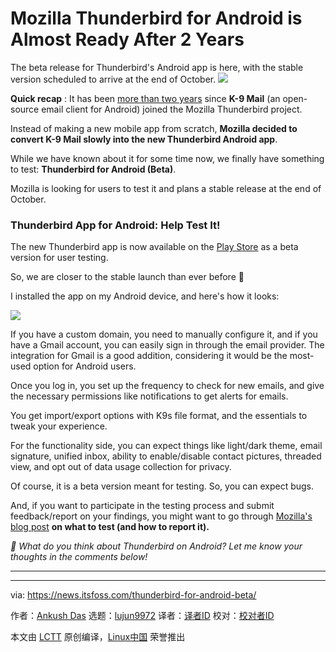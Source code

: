 [#]: subject: "Mozilla Thunderbird for Android is Almost Ready After 2 Years"
[#]: via: "https://news.itsfoss.com/thunderbird-for-android-beta/"
[#]: author: "Ankush Das https://news.itsfoss.com/author/ankush/"
[#]: collector: "lujun9972/lctt-scripts-1705972010"
[#]: translator: " "
[#]: reviewer: " "
[#]: publisher: " "
[#]: url: " "

Mozilla Thunderbird for Android is Almost Ready After 2 Years
======
The beta release for Thunderbird's Android app is here, with the stable
version scheduled to arrive at the end of October.
[![][1]][2]

**Quick recap** : It has been [more than two years][3] since **K-9 Mail** (an open-source email client for Android) joined the Mozilla Thunderbird project.

Instead of making a new mobile app from scratch, **Mozilla decided to convert K-9 Mail slowly into the new Thunderbird Android app**.

While we have known about it for some time now, we finally have something to test: **Thunderbird for Android (Beta)**.

Mozilla is looking for users to test it and plans a stable release at the end of October.

### Thunderbird App for Android: Help Test It!

The new Thunderbird app is now available on the [Play Store][4] as a beta version for user testing.

So, we are closer to the stable launch than ever before 🥳

I installed the app on my Android device, and here's how it looks:

![][5]

If you have a custom domain, you need to manually configure it, and if you have a Gmail account, you can easily sign in through the email provider. The integration for Gmail is a good addition, considering it would be the most-used option for Android users.

Once you log in, you set up the frequency to check for new emails, and give the necessary permissions like notifications to get alerts for emails.

You get import/export options with K9s file format, and the essentials to tweak your experience.

For the functionality side, you can expect things like light/dark theme, email signature, unified inbox, ability to enable/disable contact pictures, threaded view, and opt out of data usage collection for privacy.

Of course, it is a beta version meant for testing. So, you can expect bugs.

And, if you want to participate in the testing process and submit feedback/report on your findings, you might want to go through [Mozilla's blog post][6] **on what to test (and how to report it).**

_💬 What do you think about Thunderbird on Android? Let me know your thoughts in the comments below!_

* * *

--------------------------------------------------------------------------------

via: https://news.itsfoss.com/thunderbird-for-android-beta/

作者：[Ankush Das][a]
选题：[lujun9972][b]
译者：[译者ID](https://github.com/译者ID)
校对：[校对者ID](https://github.com/校对者ID)

本文由 [LCTT](https://github.com/LCTT/TranslateProject) 原创编译，[Linux中国](https://linux.cn/) 荣誉推出

[a]: https://news.itsfoss.com/author/ankush/
[b]: https://github.com/lujun9972
[1]: https://news.itsfoss.com/assets/images/pikapods-banner-v3.webp
[2]: https://www.pikapods.com/?utm_campaign=banner-2024-05&utm_source=itsfoss
[3]: https://news.itsfoss.com/thunderbird-android-app/
[4]: https://play.google.com/store/apps/details?id=net.thunderbird.android.beta
[5]: https://news.itsfoss.com/content/images/2024/10/thunderbird-android-beta.jpg
[6]: https://blog.thunderbird.net/2024/09/help-us-test-the-thunderbird-for-android-beta/

